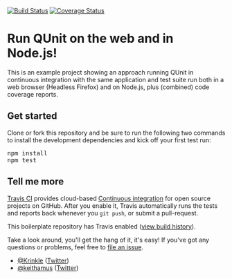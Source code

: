 [![Build Status](https://travis-ci.com/Krinkle/travis-ci-node-and-browser-qunit.svg?branch=master)](https://travis-ci.com/github/Krinkle/travis-ci-node-and-browser-qunit) [![Coverage Status](https://coveralls.io/repos/github/Krinkle/travis-ci-node-and-browser-qunit/badge.svg?branch=master)](https://coveralls.io/github/Krinkle/travis-ci-node-and-browser-qunit?branch=master)

# Run QUnit on the web and in Node.js!

This is an example project showing an approach running QUnit in continuous integration
with the same application and test suite run both in a web browser (Headless Firefox) and
on Node.js, plus (combined) code coverage reports.

## Get started

Clone or fork this repository and be sure to run the following two commands to
install the development dependencies and kick off your first test run:

<pre lang="bash">
npm install
npm test
</pre>

## Tell me more

[Travis CI](https://travis-ci.com/) provides cloud-based [Continuous integration](https://en.wikipedia.org/wiki/Continuous_integration) for open source projects on GitHub. After you enable it, Travis automatically runs the tests and reports back whenever you `git push`, or submit a pull-request.

This boilerplate repository has Travis enabled ([view build history](https://travis-ci.com/github/Krinkle/travis-ci-node-and-browser-qunit)).

Take a look around, you'll get the hang of it, it's easy!
If you've got any questions or problems, feel free to [file an issue](https://github.com/Krinkle/travis-ci-node-and-browser-qunit/issues).

* [@Krinkle](https://github.com/Krinkle) ([Twitter](https://twitter.com/TimoTijhof))
* [@keithamus](https://github.com/keithamus) ([Twitter](https://twitter.com/keithamus))
